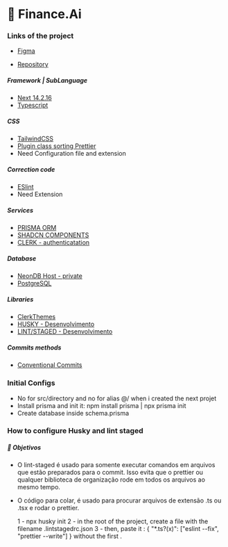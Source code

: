 # :pig: Finance.Ai

### Links of the project

- [Figma](<https://www.figma.com/design/ndIZ9nevfZZCMxCL4lZxfQ/FSW-Finance-(LIVE)?node-id=57-1074>)

- [Repository](https://github.com/felipemotarocha/fullstackweek-financeai)

##### Framework | SubLanguage

- [Next 14.2.16](https://nextjs.org)
- [Typescript](https://www.typescriptlang.org)

##### CSS

- [TailwindCSS](https://tailwindcss.com)
- [Plugin class sorting Prettier](https://tailwindcss.com/blog/automatic-class-sorting-with-prettier)
- Need Configuration file and extension

##### Correction code

- [ESlint](https://eslint.org)
- Need Extension

##### Services

- [PRISMA ORM](https://www.prisma.io)
- [SHADCN COMPONENTS](https://ui.shadcn.com/docs/installation/next)
- [CLERK - authenticatation]()

##### Database

- [NeonDB Host - private](https://console.neon.tech/app/projects)
- [PostgreSQL](https://www.prisma.io/postgres)

##### Libraries

- [ClerkThemes](https://clerk.com/docs/customization/themes)
- [HUSKY - Desenvolvimento](https://www.npmjs.com/package/husky)
- [LINT/STAGED - Desenvolvimento]()

##### Commits methods

- [Conventional Commits](https://www.conventionalcommits.org/en/v1.0.0/)

### Initial Configs

- No for src/directory and no for alias @/ when i created the next projet
- Install prisma and init it: npm install prisma | npx prisma init
- Create database inside schema.prisma

### How to configure Husky and lint staged

##### :mag_right: Objetivos

- O lint-staged é usado para somente executar comandos em arquivos que estão preparados para o commit. Isso evita que o prettier ou qualquer biblioteca de organização rode em todos os arquivos ao mesmo tempo.

- O código para colar, é usado para procurar arquivos de extensão .ts ou .tsx e rodar o prettier.

  1 - npx husky init
  2 - in the root of the project, create a file with the filename .lintstagedrc.json
  3 - then, paste it : { "\*.ts?(x)": ["eslint --fix", "prettier --write"] } without the first \.

